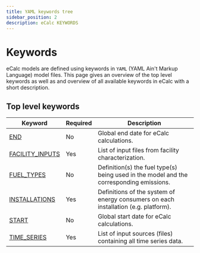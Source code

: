 ```yaml
---
title: YAML keywords tree
sidebar_position: 2
description: eCalc KEYWORDS
---
```

# Keywords
eCalc models are defined using keywords in `YAML` (YAML Ain't Markup Language) model files. This
page gives an overview of the top level keywords as well as and overview of all available keywords in
eCalc with a short description.

## Top level keywords
| Keyword                                                                     |Required| Description                                                                             |
|-----------------------------------------------------------------------------|--------|-----------------------------------------------------------------------------------------|
| [END](/about/references/keywords/END.md)                                    |No      | Global end date for eCalc calculations.                                                 |
| [FACILITY_INPUTS](/about/references/keywords_tree/FACILITY_INPUTS/index.md) |Yes     | List of input files from facility characterization.                                     |
| [FUEL_TYPES](/about/references/keywords/FUEL_TYPES.md)                      |No      | Definition(s) the fuel type(s) being used in the model and the corresponding emissions. |
| [INSTALLATIONS](/about/references/keywords_tree/INSTALLATIONS/index.md)     |Yes     | Definitions of the system of energy consumers on each installation (e.g. platform).     |
| [START](/about/references/keywords/START.md)                                |No      | Global start date for eCalc calculations.                                               |
| [TIME_SERIES](/about/references/keywords_tree/TIME_SERIES/index.md)         |Yes     | List of input sources (files) containing all time series data.                          |
